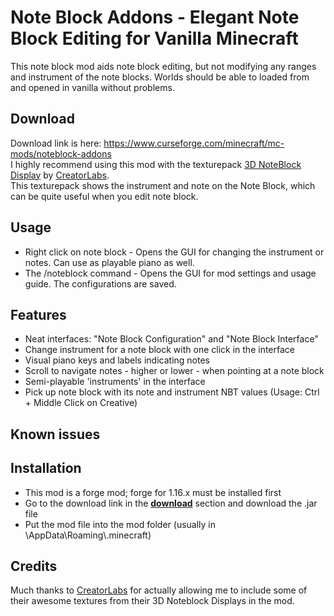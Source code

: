 # Note Block Addons - Elegant Note Block Editing for Vanilla Minecraft  
This note block mod aids note block editing, but not modifying any ranges and instrument of the note blocks. Worlds should be able to loaded from and opened in vanilla without problems.  
  
## <a name="download"></a>Download
Download link is here: https://www.curseforge.com/minecraft/mc-mods/noteblock-addons  
I highly recommend using this mod with the texturepack [3D NoteBlock Display](https://www.creatorlabs.net/downloads/3d-noteblock-displays/) by [CreatorLabs](https://www.creatorlabs.net/).  
This texturepack shows the instrument and note on the Note Block, which can be quite useful when you edit note block.  

## Usage
- Right click on note block - Opens the GUI for changing the instrument or notes. Can use as playable piano as well.  
- The /noteblock command - Opens the GUI for mod settings and usage guide. The configurations are saved.  

## Features 
- Neat interfaces: "Note Block Configuration" and "Note Block Interface"  
- Change instrument for a note block with one click in the interface  
- Visual piano keys and labels indicating notes  
- Scroll to navigate notes - higher or lower - when pointing at a note block  
- Semi-playable 'instruments' in the interface  
- Pick up note block with its note and instrument NBT values (Usage: Ctrl + Middle Click on Creative)  

## Known issues


## Installation
- This mod is a forge mod; forge for 1.16.x must be installed first
- Go to the download link in the **[download](#download)** section and download the .jar file
- Put the mod file into the mod folder (usually in \\AppData\\Roaming\\.minecraft)

## Credits
Much thanks to [CreatorLabs](https://www.creatorlabs.net/) for actually allowing me to include some of their awesome textures from their 3D Noteblock Displays in the mod.
